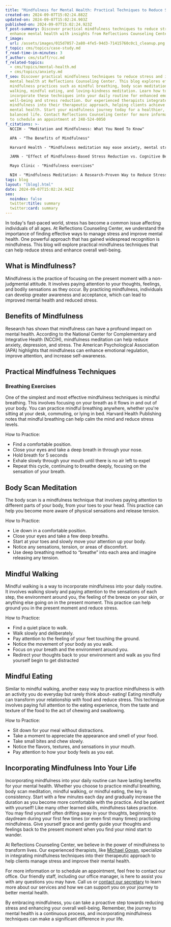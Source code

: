 ```yaml
---
title: "Mindfulness for Mental Health: Practical Techniques to Reduce Stress"
created-on: 2024-09-07T15:02:24.882Z
updated-on: 2024-09-07T15:02:24.903Z
published-on: 2024-09-07T15:02:24.923Z
f_post-summary: Discover practical mindfulness techniques to reduce stress and
  enhance mental health with insights from Reflections Counseling Center.
f_image:
  url: /assets/images/015d7057-2a80-4fe5-94d3-71415760c0c1_cleanup.png
f_topic: cms/topics/case-study.md
f_read-time-in-minutes: 3
f_author: cms/staff/rcc.md
f_related-topics:
  - cms/topics/mental-health.md
  - cms/topics/anxiety.md
f_seo: Discover practical mindfulness techniques to reduce stress and improve
  mental health at Reflections Counseling Center. This blog explores effective
  mindfulness practices such as mindful breathing, body scan meditation, mindful
  walking, mindful eating, and loving-kindness meditation. Learn how to
  incorporate these techniques into your daily routine for enhanced emotional
  well-being and stress reduction. Our experienced therapists integrate
  mindfulness into their therapeutic approach, helping clients achieve better
  mental health. Start your mindfulness journey today for a healthier, more
  balanced life. Contact Reflections Counseling Center for more information or
  to schedule an appointment at 248-524-0050
f_citations: >-
  NCCIH - "Meditation and Mindfulness: What You Need To Know"

  APA - "The Benefits of Mindfulness"

  Harvard Health - "Mindfulness meditation may ease anxiety, mental stress"

  JAMA - "Effect of Mindfulness-Based Stress Reduction vs. Cognitive Behavioral Therapy on Depression and Anxiety in Adults"

  Mayo Clinic - "Mindfulness exercises"

  NIH - "Mindfulness Meditation: A Research-Proven Way to Reduce Stress"
tags: blog
layout: "[blog].html"
date: 2024-09-07T15:02:24.942Z
seo:
  noindex: false
  twitter:title: summary
  twitter:card: summary
---
```

In today's fast-paced world, stress has become a common issue affecting individuals of all ages. At Reflections Counseling Center, we understand the importance of finding effective ways to manage stress and improve mental health. One powerful approach that has gained widespread recognition is mindfulness. This blog will explore practical mindfulness techniques that can help reduce stress and enhance overall well-being.

## What is Mindfulness?

Mindfulness is the practice of focusing on the present moment with a non-judgmental attitude. It involves paying attention to your thoughts, feelings, and bodily sensations as they occur. By practicing mindfulness, individuals can develop greater awareness and acceptance, which can lead to improved mental health and reduced stress.

## Benefits of Mindfulness

Research has shown that mindfulness can have a profound impact on mental health. According to the National Center for Complementary and Integrative Health (NCCIH), mindfulness meditation can help reduce anxiety, depression, and stress. The American Psychological Association (APA) highlights that mindfulness can enhance emotional regulation, improve attention, and increase self-awareness.

## Practical Mindfulness Techniques

### Breathing Exercises

One of the simplest and most effective mindfulness techniques is mindful breathing. This involves focusing on your breath as it flows in and out of your body. You can practice mindful breathing anywhere, whether you're sitting at your desk, commuting, or lying in bed. Harvard Health Publishing notes that mindful breathing can help calm the mind and reduce stress levels.

How to Practice:

* Find a comfortable position.
* Close your eyes and take a deep breath in through your nose.
* Hold breath for 5 seconds
* Exhale slowly through your mouth until there is no air left to expel
* Repeat this cycle, continuing to breathe deeply, focusing on the sensation of your breath.

## Body Scan Meditation

The body scan is a mindfulness technique that involves paying attention to different parts of your body, from your toes to your head. This practice can help you become more aware of physical sensations and release tension.

How to Practice:

* Lie down in a comfortable position.
* Close your eyes and take a few deep breaths.
* Start at your toes and slowly move your attention up your body.
* Notice any sensations, tension, or areas of discomfort.
* Use deep breathing method to “breathe” into each area and imagine releasing any tension.

## Mindful Walking

Mindful walking is a way to incorporate mindfulness into your daily routine. It involves walking slowly and paying attention to the sensations of each step, the environment around you, the feeling of the breeze on your skin, or anything else going on in the present moment. This practice can help ground you in the present moment and reduce stress.

How to Practice:

* Find a quiet place to walk.
* Walk slowly and deliberately.
* Pay attention to the feeling of your feet touching the ground.
* Notice the movement of your body as you walk.
* Focus on your breath and the environment around you.
* Redirect your thoughts back to your environment and walk as you find yourself begin to get distracted

## Mindful Eating

Similar to mindful walking, another easy way to practice mindfulness is with an activity you do everyday but rarely think about- eating! Eating mindfully can transform your relationship with food and reduce stress. This technique involves paying full attention to the eating experience, from the taste and texture of the food to the act of chewing and swallowing.

How to Practice:

* Sit down for your meal without distractions.
* Take a moment to appreciate the appearance and smell of your food.
* Take small bites and chew slowly.
* Notice the flavors, textures, and sensations in your mouth.
* Pay attention to how your body feels as you eat.

## Incorporating Mindfulness Into Your Life

Incorporating mindfulness into your daily routine can have lasting benefits for your mental health. Whether you choose to practice mindful breathing, body scan meditation, mindful walking, or mindful eating, the key is consistency. Start with a few minutes each day and gradually increase the duration as you become more comfortable with the practice. And be patient with yourself! Like many other learned skills, mindfulness takes practice. You may find yourself often drifting away in your thoughts, beginning to daydream during your first few times (or even first many times) practicing mindfulness. Give yourself grace and gently guide your thoughts and feelings back to the present moment when you find your mind start to wander. 

At Reflections Counseling Center, we believe in the power of mindfulness to transform lives. Our experienced therapists, like [Michael Govan](/staff/michael-govan), specialize in integrating mindfulness techniques into their therapeutic approach to help clients manage stress and improve their mental health.

For more information or to schedule an appointment, feel free to contact our office. Our friendly staff, including our office manager, is here to assist you with any questions you may have. Call us or [contact our secretary](/staff/faith-harrak) to learn more about our services and how we can support you on your journey to better mental health.

By embracing mindfulness, you can take a proactive step towards reducing stress and enhancing your overall well-being. Remember, the journey to mental health is a continuous process, and incorporating mindfulness techniques can make a significant difference in your life.